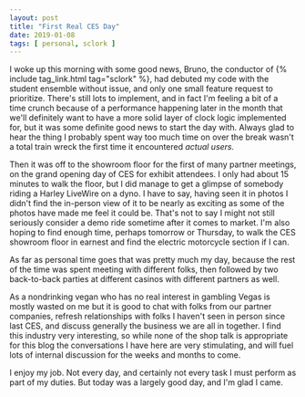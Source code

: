 ```yaml
---
layout: post
title: "First Real CES Day"
date: 2019-01-08
tags: [ personal, sclork ]
---
```


I woke up this morning with some good news, Bruno, the conductor of
{% include tag_link.html tag="sclork" %}, had debuted my code with the student
ensemble without issue, and only one small feature request to prioritize.
There's still lots to implement, and in fact I'm feeling a bit of a time crunch
because of a performance happening later in the month that we'll definitely
want to have a more solid layer of clock logic implemented for, but it was some
definite good news to start the day with. Always glad to hear the thing I
probably spent way too much time on over the break wasn't a total train wreck
the first time it encountered *actual users.*

Then it was off to the showroom floor for the first of many partner meetings,
on the grand opening day of CES for exhibit attendees. I only had about 15
minutes to walk the floor, but I did manage to get a glimpse of somebody
riding a Harley LiveWire on a dyno. I have to say, having seen it in photos
I didn't find the in-person view of it to be nearly as exciting as some of
the photos have made me feel it could be. That's not to say I might not still
seriously consider a demo ride sometime after it comes to market. I'm also
hoping to find enough time, perhaps tomorrow or Thursday, to walk the CES
showroom floor in earnest and find the electric motorcycle section if I can.

As far as personal time goes that was pretty much my day, because the rest of
the time was spent meeting with different folks, then followed by two
back-to-back parties at different casinos with different partners as well.

As a nondrinking vegan who has no real interest in gambling Vegas is mostly
wasted on me but it is good to chat with folks from our partner companies,
refresh relationships with folks I haven't seen in person since last CES,
and discuss generally the business we are all in together. I find this industry
very interesting, so while none of the shop talk is appropriate for this blog
the conversations I have here are very stimulating, and will fuel lots of
internal discussion for the weeks and months to come.

I enjoy my job. Not every day, and certainly not every task I must perform as
part of my duties. But today was a largely good day, and I'm glad I came.

